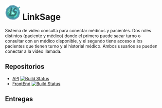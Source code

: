 # <img src="./img/logo.png" height="50" /> LinkSage
Sistema de video consulta para conectar médicos y pacientes. Dos roles distintos (paciente y médico) donde el primero puede sacar turno o consultar con un médico disponible, y el segundo tiene acceso a los pacientes que tienen turno y al historial médico. Ambos usuarios se pueden conectar a la video llamada.

## Repositorios
* [API](https://github.com/eacico/unq_ttip-linksage-api) 
[![Build Status](https://github.com/eacico/unq_ttip-linksage-api/actions/workflows/maven.yml/badge.svg?branch=master)](https://github.com/eacico/unq_ttip-linksage-api/actions/workflows/maven.yml)
* [FrontEnd](https://github.com/eacico/unq_ttip-linksage-front)
[![Build Status](https://github.com/eacico/unq_ttip-linksage-front/actions/workflows/main.yml/badge.svg?branch=master)](https://github.com/eacico/unq_ttip-linksage-front/actions/workflows/main.yml)

## Entregas